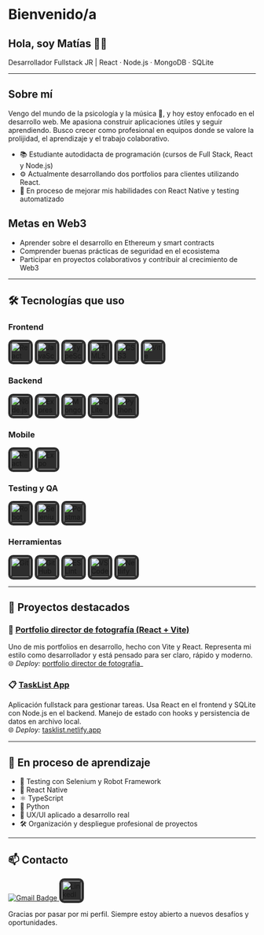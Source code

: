 # Bienvenido/a

## Hola, soy Matías 👨‍💻

Desarrollador Fullstack JR | React · Node.js · MongoDB · SQLite

---

## Sobre mí

Vengo del mundo de la psicología y la música 🎸, y hoy estoy enfocado en el desarrollo web. Me apasiona construir aplicaciones útiles y seguir aprendiendo. Busco crecer como profesional en equipos donde se valore la prolijidad, el aprendizaje y el trabajo colaborativo.

- 📚 Estudiante autodidacta de programación (cursos de Full Stack, React y Node.js)
- ⚙️ Actualmente desarrollando dos portfolios para clientes utilizando React.
- 🎯 En proceso de mejorar mis habilidades con React Native y testing automatizado

## Metas en Web3
- Aprender sobre el desarrollo en Ethereum y smart contracts
- Comprender buenas prácticas de seguridad en el ecosistema
- Participar en proyectos colaborativos y contribuir al crecimiento de Web3
---

## 🛠️ Tecnologías que uso

### Frontend
<p align="left">
  <img src="https://cdn.jsdelivr.net/gh/devicons/devicon/icons/react/react-original.svg" height="40" style="background-color:#2D2D2D; border-radius:10px; padding:5px;" alt="React" />
  <img src="https://cdn.jsdelivr.net/gh/devicons/devicon/icons/javascript/javascript-original.svg" height="40" style="background-color:#2D2D2D; border-radius:10px; padding:5px;" alt="JavaScript" />
  <img src="https://cdn.jsdelivr.net/gh/devicons/devicon/icons/typescript/typescript-original.svg" height="40" style="background-color:#2D2D2D; border-radius:10px; padding:5px;" alt="TypeScript" />
  <img src="https://cdn.jsdelivr.net/gh/devicons/devicon/icons/html5/html5-original.svg" height="40" style="background-color:#2D2D2D; border-radius:10px; padding:5px;" alt="HTML5" />
  <img src="https://cdn.jsdelivr.net/gh/devicons/devicon/icons/css3/css3-original.svg" height="40" style="background-color:#2D2D2D; border-radius:10px; padding:5px;" alt="CSS3" />
  <img src="https://raw.githubusercontent.com/vitejs/vite/main/docs/public/logo.svg" height="40" style="background-color:#2D2D2D; border-radius:10px; padding:5px;" alt="Vite" />
</p>

### Backend
<p align="left">
  <img src="https://cdn.jsdelivr.net/gh/devicons/devicon/icons/nodejs/nodejs-original.svg" height="40" style="background-color:#2D2D2D; border-radius:10px; padding:5px;" alt="Node.js" />
  <img src="https://cdn.jsdelivr.net/gh/devicons/devicon/icons/express/express-original.svg" height="40" style="background-color:#2D2D2D; border-radius:10px; padding:5px;" alt="Express" />
  <img src="https://cdn.jsdelivr.net/gh/devicons/devicon/icons/mongodb/mongodb-original.svg" height="40" style="background-color:#2D2D2D; border-radius:10px; padding:5px;" alt="MongoDB" />
  <img src="https://cdn.jsdelivr.net/gh/devicons/devicon/icons/sqlite/sqlite-original.svg" height="40" style="background-color:#2D2D2D; border-radius:10px; padding:5px;" alt="SQLite" />
  <img src="https://cdn.jsdelivr.net/gh/devicons/devicon/icons/python/python-original.svg" height="40" style="background-color:#2D2D2D; border-radius:10px; padding:5px;" alt="Python" />
</p>

### Mobile
<p align="left">
  <img src="https://cdn.jsdelivr.net/gh/devicons/devicon/icons/react/react-original.svg" height="40" style="background-color:#2D2D2D; border-radius:10px; padding:5px;" alt="React Native" />
  <img src="https://cdn.jsdelivr.net/gh/simple-icons/simple-icons/icons/expo.svg" height="40" style="background-color:#2D2D2D; border-radius:10px; padding:5px;" alt="Expo" />
</p>

### Testing y QA
<p align="left">
  <img src="https://raw.githubusercontent.com/robotframework/visual-identity/main/logo/robot-framework.svg" height="40" style="background-color:#2D2D2D; border-radius:10px; padding:5px;" alt="Robot Framework" />
  <img src="https://cdn.jsdelivr.net/gh/devicons/devicon/icons/selenium/selenium-original.svg" height="40" style="background-color:#2D2D2D; border-radius:10px; padding:5px;" alt="Selenium" />
  <img src="https://cdn.jsdelivr.net/gh/devicons/devicon/icons/postman/postman-original.svg" height="40" style="background-color:#2D2D2D; border-radius:10px; padding:5px;" alt="Postman" />
</p>

### Herramientas
<p align="left">
  <img src="https://cdn.jsdelivr.net/gh/devicons/devicon/icons/git/git-original.svg" height="40" style="background-color:#2D2D2D; border-radius:10px; padding:5px;" alt="Git" />
  <img src="https://cdn.jsdelivr.net/gh/devicons/devicon/icons/github/github-original.svg" height="40" style="background-color:#2D2D2D; border-radius:10px; padding:5px;" alt="GitHub" />
  <img src="https://cdn.jsdelivr.net/gh/devicons/devicon/icons/eslint/eslint-original.svg" height="40" style="background-color:#2D2D2D; border-radius:10px; padding:5px;" alt="ESLint" />
  <img src="https://cdn.jsdelivr.net/gh/devicons/devicon/icons/vscode/vscode-original.svg" height="40" style="background-color:#2D2D2D; border-radius:10px; padding:5px;" alt="VS Code" />
  <img src="https://cdn.jsdelivr.net/gh/simple-icons/simple-icons/icons/netlify.svg" height="40" style="background-color:#2D2D2D; border-radius:10px; padding:5px;" alt="Netlify" />
</p>

---

## 🚀 Proyectos destacados

### 🎨 [Portfolio director de fotografía (React + Vite)](https://github.com/Maty910/Portafolio-Marra)  
Uno de mis portfolios en desarrollo, hecho con Vite y React. Representa mi estilo como desarrollador y está pensado para ser claro, rápido y moderno.  
🌐 _Deploy:_ [portfolio director de fotografía](https://joaquinmarraccini.netlify.app/)_

### 📋 [TaskList App](https://github.com/Maty910/tasklist)  
Aplicación fullstack para gestionar tareas. Usa React en el frontend y SQLite con Node.js en el backend. Manejo de estado con hooks y persistencia de datos en archivo local.  
🌐 _Deploy:_ [tasklist.netlify.app](https://tasklistmaty.netlify.app/)

---

## 🌱 En proceso de aprendizaje

- 🧪 Testing con Selenium y Robot Framework
- 📱  React Native
- ⚛  TypeScript
- 🐍 Python
- 🧠 UX/UI aplicado a desarrollo real
- 🛠️ Organización y despliegue profesional de proyectos

---

## 📫 Contacto

<p align="left">
  <a href="mailto:matychacong@gmail.com">
    <img src="https://img.shields.io/badge/Gmail-D14836?style=for-the-badge&logo=gmail&logoColor=white" alt="Gmail Badge"/>
  </a>
  <a href="https://www.linkedin.com/in/matias-chacon-t934/" target="_blank">
    <img src="https://cdn.jsdelivr.net/gh/devicons/devicon/icons/linkedin/linkedin-original.svg" height="40" style="background-color:#2D2D2D; border-radius:10px; padding:5px;" alt="LinkedIn" />
  </a>
</p

---

Gracias por pasar por mi perfil. Siempre estoy abierto a nuevos desafíos y oportunidades.

